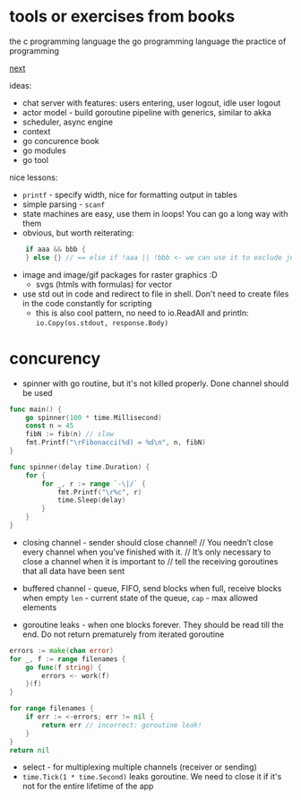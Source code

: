 # tools or exercises from books
the c programming language
the go programming language
the practice of programming


[next](https://learning.oreilly.com/library/view/the-go-programming/9780134190570/ebook_split_084.html)

ideas:
* chat server with features: users entering, user logout, idle user logout
* actor model - build goroutine pipeline with generics, similar to akka
* scheduler, async engine
* context
* go concurence book
* go modules
* go tool

nice lessons:
* `printf` - specify width, nice for formatting output in tables
* simple parsing - `scanf`
* state machines are easy, use them in loops! You can go a long way with them
* obvious, but worth reiterating:
```go
    if aaa && bbb {
    } else {} // == else if !aaa || !bbb <- we can use it to exclude just one condition
```
* image and image/gif packages for raster graphics :D
    * svgs (htmls with formulas) for vector
* use std out in code and redirect to file in shell. Don't need to create files in the code constantly for scripting
    * this is also cool pattern, no need to io.ReadAll and println: `io.Copy(os.stdout, response.Body)`

# concurency

* spinner with go routine, but it's not killed properly. Done channel should be used 
```go
func main() {
    go spinner(100 * time.Millisecond)
    const n = 45
    fibN := fib(n) // slow
    fmt.Printf("\rFibonacci(%d) = %d\n", n, fibN)
}

func spinner(delay time.Duration) {
    for {
        for _, r := range `-\|/` {
            fmt.Printf("\r%c", r)
            time.Sleep(delay)
        }
    }
}
```

* closing channel - sender should close channel!
// You needn’t close every channel when you’ve finished with it. 
// It’s only necessary to close a channel when it is important to 
// tell the receiving goroutines that all data have been sent

* buffered channel - queue, FIFO, send blocks when full, receive blocks when empty
`len` - current state of the queue, `cap` - max allowed elements
* goroutine leaks - when one blocks forever. They should be read till the end. Do not return prematurely from iterated goroutine

```go
errors := make(chan error)
for _, f := range filenames {
    go func(f string) {
        errors <- work(f)
    }(f)
}

for range filenames {
    if err := <-errors; err != nil {
        return err // incorrect: goroutine leak!
    }
}
return nil
```
* select - for multiplexing multiple channels (receiver or sending)
* `time.Tick(1 * time.Second)` leaks goroutine. We need to close it if it's not for the entire lifetime of the app